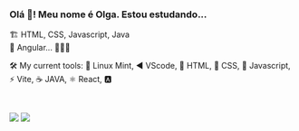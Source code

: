 ### Olá 👋! Meu nome é Olga. Estou estudando...

🏗 HTML, CSS, Javascript, Java <br>
🌱 Angular... 👩🏽‍💻

 🛠️ My current tools:
 🐧 Linux Mint,
 ◀️ VScode,
 📑 HTML,
 🎨 CSS,
 📜 Javascript,
 ⚡ Vite,
 ☕️ JAVA,
 ⚛️ React,
 🅰️
 
 <br>
 
 ![](http://github-profile-summary-cards.vercel.app/api/cards/repos-per-language?username=olgajuanne&theme=github)
 ![](http://github-profile-summary-cards.vercel.app/api/cards/most-commit-language?username=olgajuanne&theme=github)


<!--
**OlgaJuanne/olgajuanne** is a ✨ _special_ ✨ repository because its `README.md` (this file) appears on your GitHub profile.

Here are some ideas to get you started:

- 🔭 I’m currently working on ...
- 🌱 I’m currently learning ...
- 👯 I’m looking to collaborate on ...
- 🤔 I’m looking for help with ...
- 💬 Ask me about ...
- 📫 How to reach me: ...
- 😄 Pronouns: ...
- ⚡ Fun fact: ...
-->
